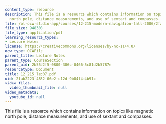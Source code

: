 ```yaml
---
content_type: resource
description: This file is a resource which contains information on topics like magnetic
  north pole, distance measurements, and use of sextant and compasses.
file: /ol-ocw-studio-app/courses/12-215-modern-navigation-fall-2006/2fab2223488206e2c12d9b84f4e4b91c_12_215_lec07.pdf
file_size: 948308
file_type: application/pdf
learning_resource_types:
- Lecture Notes
license: https://creativecommons.org/licenses/by-nc-sa/4.0/
ocw_type: OCWFile
parent_title: Lecture Notes
parent_type: CourseSection
parent_uid: 2b55d2f5-0800-386c-0466-5c81d2b5787e
resourcetype: Document
title: 12_215_lec07.pdf
uid: 2fab2223-4882-06e2-c12d-9b84f4e4b91c
video_files:
  video_thumbnail_file: null
video_metadata:
  youtube_id: null
---
```

This file is a resource which contains information on topics like magnetic north pole, distance measurements, and use of sextant and compasses.